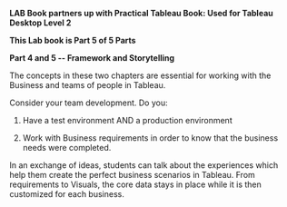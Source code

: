 **LAB Book partners up with Practical Tableau Book: Used for Tableau
Desktop Level 2**

**This Lab book is Part 5 of 5 Parts**

**Part 4 and 5 -- Framework and Storytelling**

The concepts in these two chapters are essential for working with the
Business and teams of people in Tableau.

Consider your team development. Do you:

1.  Have a test environment AND a production environment

2.  Work with Business requirements in order to know that the business
    needs were completed.

In an exchange of ideas, students can talk about the experiences which
help them create the perfect business scenarios in Tableau. From
requirements to Visuals, the core data stays in place while it is then
customized for each business.
